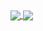 <a href="https://github.com/anuraghazra/github-readme-stats">
  <img align="center" src="https://github-readme-stats.vercel.app/api?username=krigol14&show_icons=true&theme=radical)" />
</a>
<a href="https://github.com/anuraghazra/convoychat">
  <img align="center" src="https://github-readme-stats.vercel.app/api/top-langs/?username=krigol14&layout=compact)](https://github.com/krigol14/github-readme-stats)" />
</a>
